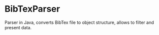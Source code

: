 # BibTexParser
Parser in Java, converts BibTex file to object structure, allows to filter and present data.
